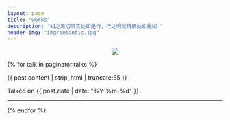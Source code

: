 ```yaml
---
layout: page
title: "works"
description: "知之真切笃实处即是行，行之明觉精察处即是知 "
header-img: "img/semantic.jpg"
---
```



<center>
    <p><img src="http://7xlfkx.com1.z0.glb.clouddn.com/white2.jpg" align="center"></p>
</center>


{% for talk in paginator.talks %}
<div class="post-preview">
        <div class="post-content-preview">
            {{ post.content | strip_html | truncate:55 }}
        </div>
    <p class="post-meta">Talked on {{ post.date | date: "%Y-%m-%d" }}</p>
</div>

<hr>
{% endfor %}







